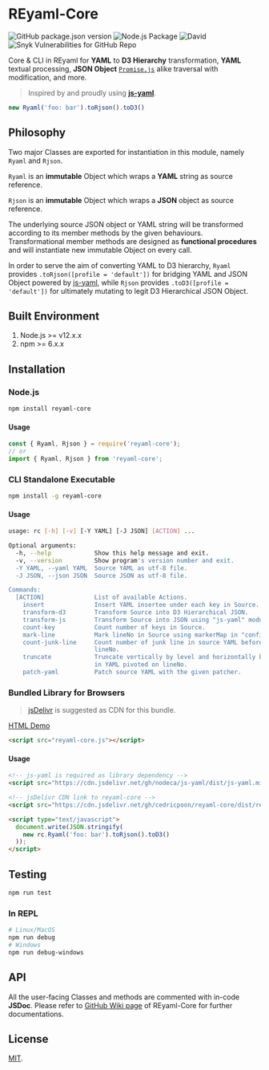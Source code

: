 # REyaml-Core
![GitHub package.json version](https://img.shields.io/github/package-json/v/cedricpoon/reyaml-core)
![Node.js Package](https://github.com/cedricpoon/reyaml-core/workflows/Node.js%20Package/badge.svg)
![David](https://img.shields.io/david/cedricpoon/reyaml-core)
![Snyk Vulnerabilities for GitHub Repo](https://img.shields.io/snyk/vulnerabilities/github/cedricpoon/reyaml-core)

Core & CLI in REyaml for **YAML** to **D3 Hierarchy** transformation, **YAML** textual processing, **JSON Object** [`Promise.js`](https://developer.mozilla.org/en-US/docs/Web/JavaScript/Reference/Global_Objects/Promise) alike traversal with modification, and more.

>Inspired by and proudly using [**js-yaml**](https://github.com/nodeca/js-yaml).

```js
new Ryaml('foo: bar').toRjson().toD3()
```

## Philosophy
Two major Classes are exported for instantiation in this module, namely `Ryaml` and `Rjson`.

`Ryaml` is an **immutable** Object which wraps a **YAML** string as source reference.

`Rjson` is an **immutable** Object which wraps a **JSON** object as source reference.

The underlying source JSON object or YAML string will be transformed according to its member methods by the given behaviours. Transformational member methods are designed as **functional procedures** and will instantiate new immutable Object on every call.

In order to serve the aim of converting YAML to D3 hierarchy, `Ryaml` provides `.toRjson([profile = 'default'])` for bridging YAML and JSON Object powered by [js-yaml](https://github.com/nodeca/js-yaml), while `Rjson` provides `.toD3([profile = 'default'])` for ultimately mutating to legit D3 Hierarchical JSON Object.

## Built Environment
1. Node.js >= v12.x.x
2. npm >= 6.x.x

## Installation
### Node.js
```sh
npm install reyaml-core
```
#### Usage
```js
const { Ryaml, Rjson } = require('reyaml-core');
// or
import { Ryaml, Rjson } from 'reyaml-core';
```
### CLI Standalone Executable
```sh
npm install -g reyaml-core
```
#### Usage
```sh
usage: rc [-h] [-v] [-Y YAML] [-J JSON] [ACTION] ...

Optional arguments:
  -h, --help            Show this help message and exit.
  -v, --version         Show program's version number and exit.
  -Y YAML, --yaml YAML  Source YAML as utf-8 file.
  -J JSON, --json JSON  Source JSON as utf-8 file.

Commands:
  [ACTION]              List of available Actions.
    insert              Insert YAML insertee under each key in Source.
    transform-d3        Transform Source into D3 Hierarchical JSON.
    transform-js        Transform Source into JSON using "js-yaml" module.
    count-key           Count number of keys in Source.
    mark-line           Mark lineNo in Source using markerMap in "config.js".
    count-junk-line     Count number of junk line in source YAML before 
                        lineNo.
    truncate            Truncate vertically by level and horizontally by size 
                        in YAML pivoted on lineNo.
    patch-yaml          Patch source YAML with the given patcher.
```
### Bundled Library for Browsers
> [jsDelivr](https://www.jsdelivr.com/) is suggested as CDN for this bundle.

[HTML Demo](https://raw.githack.com/cedricpoon/reyaml-core/master/dist/demo.html)
```html
<script src="reyaml-core.js"></script>
```
#### Usage
```html
<!-- js-yaml is required as library dependency -->
<script src="https://cdn.jsdelivr.net/gh/nodeca/js-yaml/dist/js-yaml.min.js"></script>

<!-- jsDelivr CDN link to reyaml-core -->
<script src="https://cdn.jsdelivr.net/gh/cedricpoon/reyaml-core/dist/reyaml-core.min.js"></script>

<script type="text/javascript">
  document.write(JSON.stringify(
    new rc.Ryaml('foo: bar').toRjson().toD3()
  ));
</script>
```

## Testing
```sh
npm run test
```
### In REPL
```sh
# Linux/MacOS
npm run debug
# Windows
npm run debug-windows
```

## API
All the user-facing Classes and methods are commented with in-code **JSDoc**. Please refer to [GitHub Wiki page](https://github.com/cedricpoon/reyaml-core/wiki) of REyaml-Core for further documentations.

## License
[MIT](./LICENSE).
